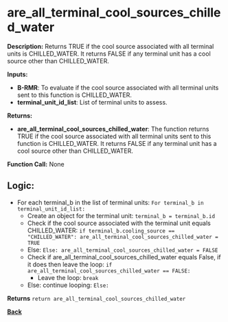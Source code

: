 # are_all_terminal_cool_sources_chilled_water   

**Description:** Returns TRUE if the cool source associated with all terminal units is CHILLED_WATER. It returns FALSE if any terminal unit has a cool source other than CHILLED_WATER.   

**Inputs:**  
- **B-RMR**: To evaluate if the cool source associated with all terminal units sent to this function is CHILLED_WATER.     
- **terminal_unit_id_list**: List of terminal units to assess.

**Returns:**  
- **are_all_terminal_cool_sources_chilled_water**: The function returns TRUE if the cool source associated with all terminal units sent to this function is CHILLED_WATER. It returns FALSE if any terminal unit has a cool source other than CHILLED_WATER.  
 
**Function Call:**  None     

## Logic:  
- For each terminal_b in the list of terminal units: `For terminal_b in terminal_unit_id_list:`  
    - Create an object for the terminal unit: `terminal_b = terminal_b.id`  
    - Check if the cool source associated with the terminal unit equals CHILLED_WATER: `if terminal_b.cooling_source == "CHILLED_WATER": are_all_terminal_cool_sources_chilled_water = TRUE`
    - Else: `Else: are_all_terminal_cool_sources_chilled_water = FALSE`
    - Check if are_all_terminal_cool_sources_chilled_water equals False, if it does then leave the loop: `if are_all_terminal_cool_sources_chilled_water == FALSE:`
        - Leave the loop: `break`
    - Else: continue looping: `Else:`   

**Returns** `return are_all_terminal_cool_sources_chilled_water`  

**[Back](../_toc.md)**